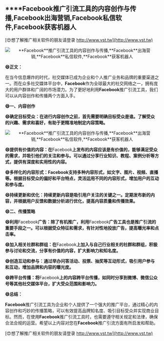 ## ****Facebook**推广引流工具的内容创作与传播,**Facebook**出海营销,**Facebook**私信软件,**Facebook**获客机器人**

[😍想了解推广相关软件的朋友请登录 http://www.vst.tw](http://www.vst.tw)

 <center><img src="https://vst.tw/MP4/tuiguang/png/1.png" alt="**Facebook**推广引流工具的内容创作与传播,**Facebook**出海营销,**Facebook**私信软件,**Facebook**获客机器人"></center>

**😄正文：**

在当今信息爆炸的时代，社交媒体已成为企业和个人推广业务和品牌的重要渠道之一。而在众多社交媒体平台中，**Facebook**作为全球最大的社交网络之一，拥有庞大的用户群体和广阔的市场潜力。为了更好地利用**Facebook**推广引流工具，我们可以从内容创作和传播两个方面入手。

**😄一、内容创作**

**😄确定目标受众：在进行内容创作之前，首先需要明确目标受众是谁。了解受众的兴趣、需求和喜好，有助于更精准地制定内容策略。**

 <center><img src="https://vst.tw/MP4/tuiguang/png/8.png" alt="**Facebook**推广引流工具的内容创作与传播,**Facebook**出海营销,**Facebook**私信软件,**Facebook**获客机器人"></center>

**😄提供有价值的内容：在**Facebook**上发布的内容应该是有价值的，能够满足受众的需求，并吸引他们的关注和参与。可以通过分享行业知识、教程、案例分析等方式，提供有深度和实用性的内容。**

**😄多样化的内容形式：**Facebook**支持多种内容形式，如文字、图片、视频、直播等。根据目标受众的偏好和平台特点，灵活运用不同的内容形式，增加用户的互动和参与度。**

**😄持续更新和优化：持续更新内容是吸引用户关注的关键之一。定期发布新的内容，并根据用户反馈和数据分析进行优化，提高内容质量和传播效果。**

**😄二、传播策略**

**😄利用**Facebook**广告：除了有机推广，利用**Facebook**广告工具也是推广引流的重要手段之一。可以根据受众特征和需求，有针对性地投放广告，提高曝光率和点击率。**

**😄加入相关社群和群组：在**Facebook**上加入与自己行业相关的社群和群组，积极参与讨论和交流，分享有价值的内容，扩大影响力和知名度。**

**😄创造互动和参与：通过举办问答活动、投票、抽奖等互动形式，吸引用户参与和互动，增加品牌和内容的曝光度。**

**😄跨平台传播：将**Facebook**上的内容跨平台传播，如同时分享到微博、微信公众号等其他社交媒体平台，扩大受众范围和影响力。**

**😄总结：**

**Facebook**推广引流工具为企业和个人提供了一个强大的推广平台，通过精心的内容创作和巧妙的传播策略，可以有效提高品牌知名度、吸引目标受众并实现商业目标。然而，在使用**Facebook**推广引流工具时，也需要遵守相关规定和法律，确保合法合规的运营。希望以上内容对您在**Facebook**推广引流方面有所启发和帮助。

[😍想了解推广相关软件的朋友请登录 http://www.vst.tw](http://www.vst.tw)



